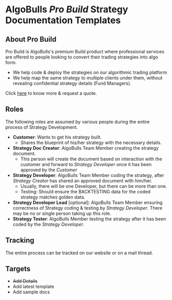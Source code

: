# AlgoBulls *Pro Build* Strategy Documentation Templates


## About Pro Build
Pro Build is AlgoBulls's premium Build product where professional services are offered to people looking to convert their trading strategies into algo form. 
- We help code & deploy the strategies on our algorithmic trading platform
- We help map the same strategy to multiple clients under them, without revealing confidential strategy details (Fund Managers).

Click [here](https://algobulls.com/build/#pro-build) to know more & request a quote.



## Roles
The following roles are assumed by various people during the entire process of Strategy Development.


- **Customer**: Wants to get his strategy built. 
  - Shares the blueprint of his/her strategy with the necessary details.
- **Strategy Doc Creator**: AlgoBulls Team Member creating the strategy document. 
  - This person will create the document based on interaction with the customer and forward to *Strategy Developer* once it has been approved by the *Customer*
- **Strategy Developer**: AlgoBulls Team Member coding the strategy, after *Strategy Creator* has shared an approved document with him/her. 
  - Usually, there will be one Developer, but there can be more than one. 
  - Testing: Should ensure the BACKTESTING data for the coded strategy matches golden data. 
- **Strategy Developer Lead** [optional]: AlgoBulls Team Member ensuring correctness of Strategy coding & testing by *Strategy Developer*. There may be no or single person taking up this role.
- **Strategy Tester**: AlgoBulls Member testing the strategy after it has been coded by the *Strategy Developer*.


## Tracking
The entire process can be tracked on our website or on a mail thread.


## Targets
- ~~Add Details~~
- Add latest template
- Add sample docs

